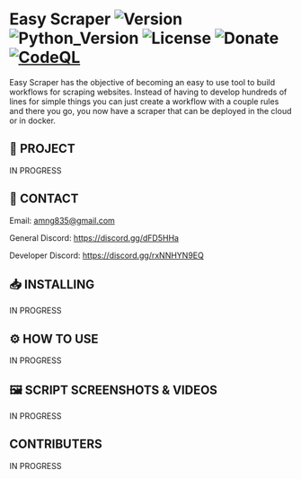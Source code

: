 # Easy Scraper ![Version](https://img.shields.io/badge/Version-v0.0.0-orange?style=flat-square&url=https://github.com/DEADSEC-SECURITY/Easy-Scraper/blob/main/CHANGELOG.md) ![Python_Version](https://img.shields.io/badge/Python-3.9%2B-blue?style=flat-square) ![License](https://img.shields.io/badge/License-MIT-red?style=flat-square) ![Donate](https://img.shields.io/badge/Donate-Crypto-yellow?style=flat-square) [![CodeQL](https://github.com/DEADSEC-SECURITY/Easy-Scraper/actions/workflows/codeql-analysis.yml/badge.svg)](https://github.com/DEADSEC-SECURITY/Easy-Scraper/actions/workflows/codeql-analysis.yml)

Easy Scraper has the objective of becoming an easy to use tool to build workflows for scraping websites. Instead of having to develop hundreds of lines for simple things you can just create a workflow with a couple rules and there you go, you now have a scraper that can be deployed in the cloud or in docker.

## 📝 PROJECT
IN PROGRESS

## 📧 CONTACT

Email: amng835@gmail.com

General Discord: https://discord.gg/dFD5HHa

Developer Discord: https://discord.gg/rxNNHYN9EQ

## 📥 INSTALLING
IN PROGRESS

## ⚙ HOW TO USE
IN PROGRESS


## 🖼️ SCRIPT SCREENSHOTS & VIDEOS
IN PROGRESS
  
## CONTRIBUTERS
IN PROGRESS
